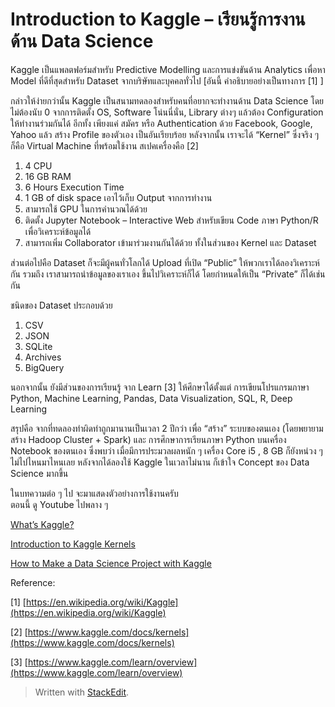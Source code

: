 
Introduction to Kaggle – เรียนรู้การงานด้าน Data Science
===
Kaggle เป็นแพลตฟอร์มสำหรับ Predictive Modelling และการแข่งขันด้าน Analytics เพื่อหา Model ที่ดีที่สุดสำหรับ Dataset จากบริษัทและบุคคลทั่วไป [อันนี้ คำอธิบายอย่างเป็นทางการ [1] ]

กล่าวให้ง่ายกว่านั้น Kaggle เป็นสนามทดลองสำหรับคนที่อยากจะทำงานด้าน Data Science โดย ไม่ต้องนับ 0 จากการติดตั้ง OS, Software โน่นนี่นั่น, Library ต่างๆ แล้วต้อง Configuration ให้ทำงานร่วมกันได้ อีกทั้ง เพียงแค่ สมัคร หรือ Authentication ด้วย Facebook, Google, Yahoo แล้ว สร้าง Profile ของตัวเอง เป็นอันเรียบร้อย หลังจากนั้น เราจะได้ “Kernel” ซึ่งจริง ๆ ก็คือ Virtual Machine ที่พร้อมใช้งาน สเปคเครื่องคือ [2]

1.  4 CPU
2.  16 GB RAM
3.  6 Hours Execution Time
4.  1 GB of disk space เอาไว้เก็บ Output จากการทำงาน
5.  สามารถใช้ GPU ในการคำนวณได้ด้วย
6.  ติดตั้ง Jupyter Notebook – Interactive Web สำหรับเขียน Code ภาษา Python/R เพื่อวิเคราะห์ข้อมูลได้
7.  สามารถเพิ่ม Collaborator เข้ามาร่วมงานกันได้ด้วย ทั้งในส่วนของ Kernel และ Dataset

ส่วนต่อไปคือ Dataset ก็จะมีผู้คนทั่วโลกได้ Upload ที่เปิด “Public” ให้พวกเราได้ลองวิเคราะห์กัน รวมถึง เราสามารถนำข้อมูลของเราเอง ขึ้นไปวิเคราะห์ก็ได้ โดยกำหนดให้เป็น “Private” ก็ได้เช่นกัน

ชนิดของ Dataset ประกอบด้วย

1.  CSV
2.  JSON
3.  SQLite
4.  Archives
5.  BigQuery

นอกจากนั้น ยังมีส่วนของการเรียนรู้ จาก Learn [3] ให้ศึกษาได้ตั้งแต่ การเขียนโปรแกรมภาษา Python, Machine Learning, Pandas, Data Visualization, SQL, R, Deep Learning

สรุปคือ จากที่ทดลองทำผิดทำถูกมานานเป็นเวลา 2 ปีกว่า เพื่อ “สร้าง” ระบบของตนเอง (โดยพยายามสร้าง Hadoop Cluster + Spark) และ การศึกษาการเรียนภาษา Python บนเครื่อง Notebook ของตนเอง ซึ่งพบว่า เมื่อมีการประมวลผลหนัก ๆ เครื่อง Core i5 , 8 GB ก็ยังหน่วง ๆ ไม่ไปไหนมาไหนเลย หลังจากได้ลองใช้ Kaggle ในเวลาไม่นาน ก็เข้าใจ Concept ของ Data Science มากขึ้น

ในบทความต่อ ๆ ไป จะมาแสดงตัวอย่างการใช้งานครับ  
ตอนนี้ ดู Youtube ไปพลาง ๆ

[What’s Kaggle?](https://www.youtube.com/watch?v=Zm24Dzp1Z4o)

[Introduction to Kaggle Kernels](https://www.youtube.com/watch?v=FloMHMOU5Bs)

[How to Make a Data Science Project with Kaggle](https://www.youtube.com/watch?v=m2DfpM6MyB8)

Reference:

[1] [https://en.wikipedia.org/wiki/Kaggle](https://en.wikipedia.org/wiki/Kaggle)

[2] [https://www.kaggle.com/docs/kernels](https://www.kaggle.com/docs/kernels)

[3] [https://www.kaggle.com/learn/overview](https://www.kaggle.com/learn/overview)


> Written with [StackEdit](https://sysadmin.psu.ac.th/2018/07/18/introduction-to-kaggle-data-science/).
<!--stackedit_data:
eyJoaXN0b3J5IjpbLTE5MzA0NTcyNjRdfQ==
-->
